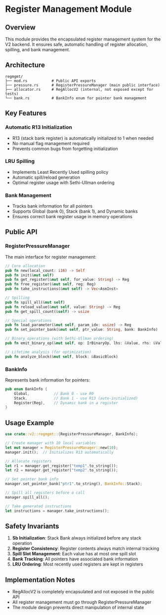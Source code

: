 # Register Management Module

## Overview

This module provides the encapsulated register management system for the V2 backend. It ensures safe, automatic handling of register allocation, spilling, and bank management.

## Architecture

```
regmgmt/
├── mod.rs           # Public API exports
├── pressure.rs      # RegisterPressureManager (main public interface)
├── allocator.rs     # RegAllocV2 (internal, not exposed except for tests)
└── bank.rs          # BankInfo enum for pointer bank management
```

## Key Features

### Automatic R13 Initialization
- R13 (stack bank register) is automatically initialized to 1 when needed
- No manual flag management required
- Prevents common bugs from forgetting initialization

### LRU Spilling
- Implements Least Recently Used spilling policy
- Automatic spill/reload generation
- Optimal register usage with Sethi-Ullman ordering

### Bank Management
- Tracks bank information for all pointers
- Supports Global (bank 0), Stack (bank 1), and Dynamic banks
- Ensures correct bank register usage in memory operations

## Public API

### RegisterPressureManager

The main interface for register management:

```rust
// Core allocation
pub fn new(local_count: i16) -> Self
pub fn init(&mut self)
pub fn get_register(&mut self, for_value: String) -> Reg
pub fn free_register(&mut self, reg: Reg)
pub fn take_instructions(&mut self) -> Vec<AsmInst>

// Spilling
pub fn spill_all(&mut self)
pub fn reload_value(&mut self, value: String) -> Reg
pub fn get_spill_count(&self) -> usize

// Special operations
pub fn load_parameter(&mut self, param_idx: usize) -> Reg
pub fn set_pointer_bank(&mut self, ptr_value: String, bank: BankInfo)

// Binary operations (with Sethi-Ullman ordering)
pub fn emit_binary_op(&mut self, op: IrBinaryOp, lhs: &Value, rhs: &Value, result_temp: TempId) -> Vec<AsmInst>

// Lifetime analysis (for optimization)
pub fn analyze_block(&mut self, block: &BasicBlock)
```

### BankInfo

Represents bank information for pointers:

```rust
pub enum BankInfo {
    Global,           // Bank 0 - use R0
    Stack,            // Bank 1 - use R13 (auto-initialized)
    Register(Reg),    // Dynamic bank in a register
}
```

## Usage Example

```rust
use crate::v2::regmgmt::{RegisterPressureManager, BankInfo};

// Create manager with 10 local variables
let mut manager = RegisterPressureManager::new(10);
manager.init();  // Initializes R13 automatically

// Allocate registers
let r1 = manager.get_register("temp1".to_string());
let r2 = manager.get_register("temp2".to_string());

// Set pointer bank info
manager.set_pointer_bank("ptr1".to_string(), BankInfo::Stack);

// Spill all registers before a call
manager.spill_all();

// Take generated instructions
let instructions = manager.take_instructions();
```

## Safety Invariants

1. **Sb Initialization**: Stack Bank always initialized before any stack operation
2. **Register Consistency**: Register contents always match internal tracking
3. **Spill Slot Management**: Each value has at most one spill slot
4. **Bank Tracking**: All pointers have associated bank information
5. **LRU Ordering**: Most recently used registers are kept in registers

## Implementation Notes

- RegAllocV2 is completely encapsulated and not exposed in the public API
- All register management must go through RegisterPressureManager
- The module design prevents direct manipulation of internal state